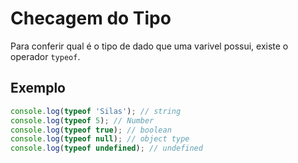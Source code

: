 # Checagem do Tipo
Para conferir qual é o tipo de dado que uma varivel possui, existe o operador `typeof`.

## Exemplo
```js
console.log(typeof 'Silas'); // string
console.log(typeof 5); // Number
console.log(typeof true); // boolean
console.log(typeof null); // object type
console.log(typeof undefined); // undefined